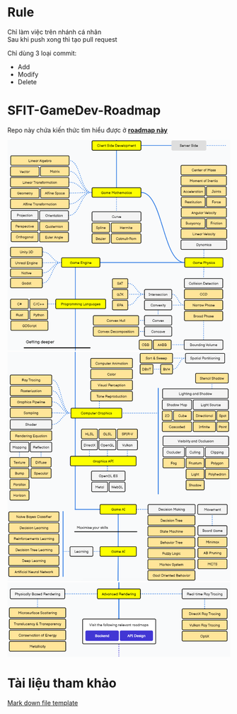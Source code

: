 # Rule
Chỉ làm việc trên nhánh cá nhân  
Sau khi push xong thì tạo pull request

Chỉ dùng 3 loại commit: 
- Add
- Modify
- Delete


# SFIT-GameDev-Roadmap
Repo này chứa kiến thức tìm hiểu được ở
<b><a href="https://roadmap.sh/game-developer"> roadmap này </a></b>

![](images/img.png)
![](images/img_1.png)
![](images/img_2.png)

# Tài liệu tham khảo
<a href = "https://github.com/othneildrew/Best-README-Template/blob/main/README.md?plain=1">Mark down file template</a>
